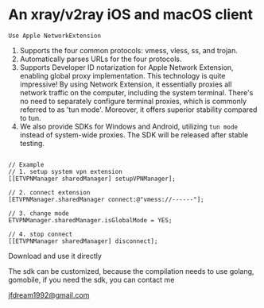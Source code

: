 # An xray/v2ray iOS and macOS client


`Use Apple NetworkExtension`

1. Supports the four common protocols: vmess, vless, ss, and trojan.
2. Automatically parses URLs for the four protocols.
3. Supports Developer ID notarization for Apple Network Extension, enabling global proxy implementation. This technology is quite impressive! By using Network Extension, it essentially proxies all network traffic on the computer, including the system terminal. There's no need to separately configure terminal proxies, which is commonly referred to as 'tun mode'. Moreover, it offers superior stability compared to tun.
4. We also provide SDKs for Windows and Android, utilizing `tun mode` instead of system-wide proxies. The SDK will be released after stable testing.

```objc

// Example
// 1. setup system vpn extension
[[ETVPNManager sharedManager] setupVPNManager];

// 2. connect extension
[ETVPNManager.sharedManager connect:@"vmess://------"];

// 3. change mode
ETVPNManager.sharedManager.isGlobalMode = YES;

// 4. stop connect
[[ETVPNManager sharedManager] disconnect];

```

Download and use it directly

The sdk can be customized, because the compilation needs to use golang, gomobile, if you need the sdk, you can contact me


jfdream1992@gmail.com

